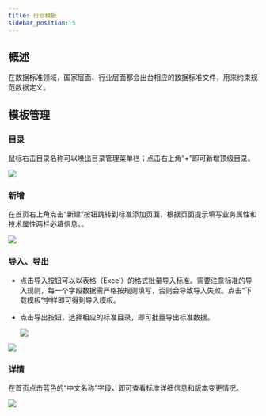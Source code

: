 ```yaml
---
title: 行业模板
sidebar_position: 5
---
```


## 概述

在数据标准领域，国家层面、行业层面都会出台相应的数据标准文件，用来约束规范数据定义。

## 模板管理

### 目录

鼠标右击目录名称可以唤出目录管理菜单栏；点击右上角“+”即可新增顶级目录。

[![](https://uniplore-docs.oss-cn-chengdu.aliyuncs.com/datastudio/data-standard/template/catalog.png)](https://uniplore-docs.oss-cn-chengdu.aliyuncs.com/datastudio/data-standard/template/catalog.png)

### 新增

在首页右上角点击“新建”按钮跳转到标准添加页面，根据页面提示填写业务属性和技术属性两栏必填信息。。

[![](https://uniplore-docs.oss-cn-chengdu.aliyuncs.com/datastudio/data-standard/template/add.png)](https://uniplore-docs.oss-cn-chengdu.aliyuncs.com/datastudio/data-standard/template/add.png)

### 导入、导出

- 点击导入按钮可以以表格（Excel）的格式批量导入标准。需要注意标准的导入规则，每一个字段数据需严格按规则填写，否则会导致导入失败。点击“下载模板”字样即可得到导入模板。
- 点击导出按钮，选择相应的标准目录，即可批量导出标准数据。

  [![](https://uniplore-docs.oss-cn-chengdu.aliyuncs.com/datastudio/data-standard/template/import.png)](https://uniplore-docs.oss-cn-chengdu.aliyuncs.com/datastudio/data-standard/template/import.png)

[![](https://uniplore-docs.oss-cn-chengdu.aliyuncs.com/datastudio/data-standard/template/export.png)](https://uniplore-docs.oss-cn-chengdu.aliyuncs.com/datastudio/data-standard/template/export.png)

### 详情

在首页点击蓝色的“中文名称”字段，即可查看标准详细信息和版本变更情况。

[![](https://uniplore-docs.oss-cn-chengdu.aliyuncs.com/datastudio/data-standard/template/detail.png)](https://uniplore-docs.oss-cn-chengdu.aliyuncs.com/datastudio/data-standard/template/detail.png)
